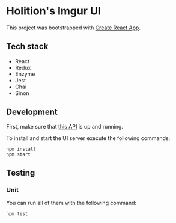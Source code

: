 # Holition's Imgur UI

This project was bootstrapped with [Create React App](https://github.com/facebookincubator/create-react-app).

## Tech stack

- React
- Redux
- Enzyme
- Jest
- Chai
- Sinon


## Development

First, make sure that [this API](https://github.com/lucaslencinas/holition-imgur-api) is up and running.

To install and start the UI server execute the following commands:

```
npm install
npm start
```

## Testing

### Unit

You can run all of them with the following command:

```
npm test
```
